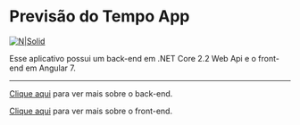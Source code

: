 # Previsão do Tempo App

[![N|Solid](http://files.softicons.com/download/web-icons/vector-stylish-weather-icons-by-bartosz-kaszubowski/png/256x256/sun.big.cloud.drizzle.png)](https://nodesource.com/products/nsolid)

Esse aplicativo possui um back-end em .NET Core 2.2 Web Api e o front-end em Angular 7.

---------

[Clique aqui](https://github.com/iFalcao/PrevisaoTempo/tree/architecture/APIPrevisaoTempo) para ver mais sobre o back-end.

[Clique aqui](https://github.com/iFalcao/PrevisaoTempo/tree/architecture/SitePrevisaoTempo) para ver mais sobre o front-end.
